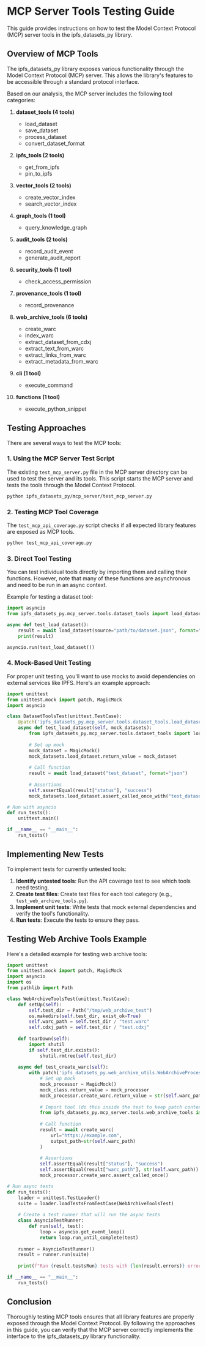 # MCP Server Tools Testing Guide

This guide provides instructions on how to test the Model Context Protocol (MCP) server tools in the ipfs_datasets_py library.

## Overview of MCP Tools

The ipfs_datasets_py library exposes various functionality through the Model Context Protocol (MCP) server. This allows the library's features to be accessible through a standard protocol interface.

Based on our analysis, the MCP server includes the following tool categories:

1. **dataset_tools (4 tools)**
   - load_dataset
   - save_dataset
   - process_dataset
   - convert_dataset_format

2. **ipfs_tools (2 tools)**
   - get_from_ipfs
   - pin_to_ipfs

3. **vector_tools (2 tools)**
   - create_vector_index
   - search_vector_index

4. **graph_tools (1 tool)**
   - query_knowledge_graph

5. **audit_tools (2 tools)**
   - record_audit_event
   - generate_audit_report

6. **security_tools (1 tool)**
   - check_access_permission

7. **provenance_tools (1 tool)**
   - record_provenance

8. **web_archive_tools (6 tools)**
   - create_warc
   - index_warc
   - extract_dataset_from_cdxj
   - extract_text_from_warc
   - extract_links_from_warc
   - extract_metadata_from_warc

9. **cli (1 tool)**
   - execute_command

10. **functions (1 tool)**
    - execute_python_snippet

## Testing Approaches

There are several ways to test the MCP tools:

### 1. Using the MCP Server Test Script

The existing `test_mcp_server.py` file in the MCP server directory can be used to test the server and its tools. This script starts the MCP server and tests the tools through the Model Context Protocol.

```bash
python ipfs_datasets_py/mcp_server/test_mcp_server.py
```

### 2. Testing MCP Tool Coverage

The `test_mcp_api_coverage.py` script checks if all expected library features are exposed as MCP tools.

```bash
python test_mcp_api_coverage.py
```

### 3. Direct Tool Testing

You can test individual tools directly by importing them and calling their functions. However, note that many of these functions are asynchronous and need to be run in an async context.

Example for testing a dataset tool:

```python
import asyncio
from ipfs_datasets_py.mcp_server.tools.dataset_tools import load_dataset

async def test_load_dataset():
    result = await load_dataset(source="path/to/dataset.json", format="json")
    print(result)

asyncio.run(test_load_dataset())
```

### 4. Mock-Based Unit Testing

For proper unit testing, you'll want to use mocks to avoid dependencies on external services like IPFS. Here's an example approach:

```python
import unittest
from unittest.mock import patch, MagicMock
import asyncio

class DatasetToolsTest(unittest.TestCase):
    @patch('ipfs_datasets_py.mcp_server.tools.dataset_tools.load_dataset.datasets')
    async def test_load_dataset(self, mock_datasets):
        from ipfs_datasets_py.mcp_server.tools.dataset_tools import load_dataset
        
        # Set up mock
        mock_dataset = MagicMock()
        mock_datasets.load_dataset.return_value = mock_dataset
        
        # Call function
        result = await load_dataset("test_dataset", format="json")
        
        # Assertions
        self.assertEqual(result["status"], "success")
        mock_datasets.load_dataset.assert_called_once_with("test_dataset", format="json")

# Run with asyncio
def run_tests():
    unittest.main()

if __name__ == "__main__":
    run_tests()
```

## Implementing New Tests

To implement tests for currently untested tools:

1. **Identify untested tools**: Run the API coverage test to see which tools need testing.
2. **Create test files**: Create test files for each tool category (e.g., `test_web_archive_tools.py`).
3. **Implement unit tests**: Write tests that mock external dependencies and verify the tool's functionality.
4. **Run tests**: Execute the tests to ensure they pass.

## Testing Web Archive Tools Example

Here's a detailed example for testing web archive tools:

```python
import unittest
from unittest.mock import patch, MagicMock
import asyncio
import os
from pathlib import Path

class WebArchiveToolsTest(unittest.TestCase):
    def setUp(self):
        self.test_dir = Path("/tmp/web_archive_test")
        os.makedirs(self.test_dir, exist_ok=True)
        self.warc_path = self.test_dir / "test.warc"
        self.cdxj_path = self.test_dir / "test.cdxj"
    
    def tearDown(self):
        import shutil
        if self.test_dir.exists():
            shutil.rmtree(self.test_dir)
    
    async def test_create_warc(self):
        with patch('ipfs_datasets_py.web_archive_utils.WebArchiveProcessor') as mock_class:
            # Set up mock
            mock_processor = MagicMock()
            mock_class.return_value = mock_processor
            mock_processor.create_warc.return_value = str(self.warc_path)
            
            # Import tool (do this inside the test to keep patch context)
            from ipfs_datasets_py.mcp_server.tools.web_archive_tools import create_warc
            
            # Call function
            result = await create_warc(
                url="https://example.com",
                output_path=str(self.warc_path)
            )
            
            # Assertions
            self.assertEqual(result["status"], "success")
            self.assertEqual(result["warc_path"], str(self.warc_path))
            mock_processor.create_warc.assert_called_once()

# Run async tests
def run_tests():
    loader = unittest.TestLoader()
    suite = loader.loadTestsFromTestCase(WebArchiveToolsTest)
    
    # Create a test runner that will run the async tests
    class AsyncioTestRunner:
        def run(self, test):
            loop = asyncio.get_event_loop()
            return loop.run_until_complete(test)
    
    runner = AsyncioTestRunner()
    result = runner.run(suite)
    
    print(f"Ran {result.testsRun} tests with {len(result.errors)} errors and {len(result.failures)} failures")

if __name__ == "__main__":
    run_tests()
```

## Conclusion

Thoroughly testing MCP tools ensures that all library features are properly exposed through the Model Context Protocol. By following the approaches in this guide, you can verify that the MCP server correctly implements the interface to the ipfs_datasets_py library functionality.
